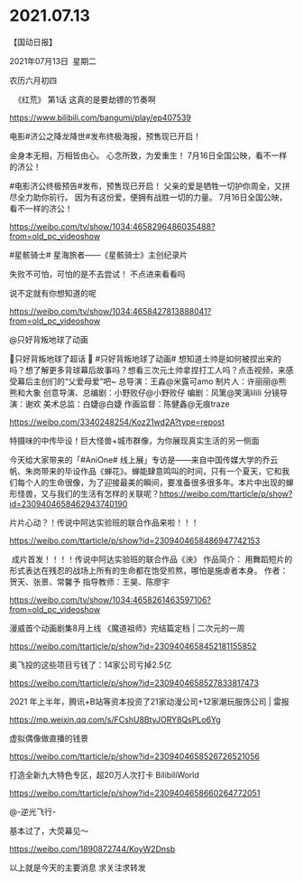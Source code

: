﻿#  2021.07.13
【国动日报】

2021年07月13日  星期二


农历六月初四


  《红荒》 第1话 这真的是要劫镖的节奏啊

https://www.bilibili.com/bangumi/play/ep407539

电影#济公之降龙降世#发布终极海报，预售现已开启！

金身本无相，万相皆由心。
心念所致，为爱重生！
7月16日全国公映，看不一样的济公！

#电影济公终极预告#发布，预售现已开启！
父亲的爱是牺牲一切护你周全，又拼尽全力助你前行。
因为有这份爱，便拥有战胜一切的力量。
7月16日全国公映，看不一样的济公！

https://weibo.com/tv/show/1034:4658296486035488?from=old_pc_videoshow


#星骸骑士# 星海旅者——《星骸骑士》主创纪录片


失败不可怕，可怕的是不去尝试！
不点进来看看吗

说不定就有你想知道的呢

https://weibo.com/tv/show/1034:4658427813888041?from=old_pc_videoshow

@只好背叛地球了动画                            

只好背叛地球了超话 🥝 #只好背叛地球了动画# 想知道土帅是如何被捏出来的吗？想了解更多背球幕后故事吗？想看三次元土帅拿捏打工人吗？点击视频，来感受幕后主创们的“父爱母爱”吧~
总导演：王淼@米露可amo
制片人：许丽丽@熊熊和大象
创意导演、总编剧：小野败仔@小野败仔
编剧：风篱@笑漓lilili
分镜导演：谢欢
美术总监：白婕@白婕
作画监督：陈健鑫@无痕traze

https://weibo.com/3340248254/Koz21wd2A?type=repost

特摄味的中传毕设！巨大怪兽+城市群像，为你展现真实生活的另一侧面

今天给大家带来的「#AniOne# 线上展」专访是——来自中国传媒大学的乔云帆、朱岗带来的毕设作品《蝉花》。蝉能肆意鸣叫的时间，只有一个夏天，它和我们每个人的生命很像，为了迎接最美的瞬间，要准备很多很多年。本片中出现的蝉形怪兽，又与我们的生活有怎样的关联呢？https://weibo.com/ttarticle/p/show?id=2309404658462943740190

片片心动？！传说中阿达实验班的联合作品来啦！！！

https://weibo.com/ttarticle/p/show?id=2309404658486947742153


 成片首发！！！！传说中阿达实验班的联合作品《泱》
作品简介：
用舞蹈短片的形式表达在残忍的战场上所有的生命都在饱受煎熬，哪怕是施虐者本身。
作者：贺天、张景、常馨予
指导教师：王昊、陈廖宇


https://weibo.com/tv/show/1034:4658261463597106?from=old_pc_videoshow

漫威首个动画剧集8月上线 《魔道祖师》完结篇定档 | 二次元的一周

https://weibo.com/ttarticle/p/show?id=2309404658452181155852

奥飞投的这些项目亏钱了：14家公司亏掉2.5亿

https://weibo.com/ttarticle/p/show?id=2309404658527833817473

2021 年上半年，腾讯+B站等资本投资了21家动漫公司+12家潮玩服饰公司 | 雷报

https://mp.weixin.qq.com/s/FCshU8BtyJORY8QsPLo6Yg


虚拟偶像做直播的钱景

https://weibo.com/ttarticle/p/show?id=2309404658526726521056

打造全新九大特色专区，超20万人次打卡 BilibiliWorld

https://weibo.com/ttarticle/p/show?id=2309404658660264772051


@-逆光飞行-

基本过了，大荧幕见～

https://weibo.com/1890872744/KoyW2Dnsb


以上就是今天的主要消息
求关注求转发

























